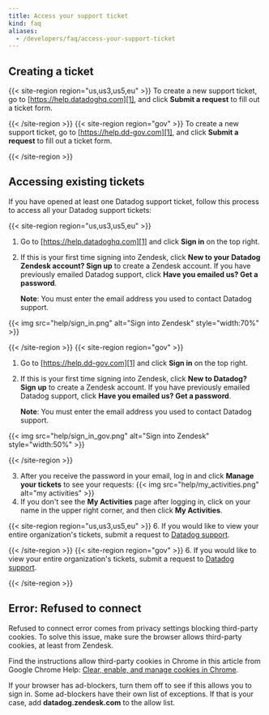 ```yaml
---
title: Access your support ticket
kind: faq
aliases:
  - /developers/faq/access-your-support-ticket
---
```


## Creating a ticket

{{< site-region region="us,us3,us5,eu" >}}
To create a new support ticket, go to [https://help.datadoghq.com][1], and click **Submit a request** to fill out a ticket form.

[1]: https://help.datadoghq.com
{{< /site-region >}}
{{< site-region region="gov" >}}
To create a new support ticket, go to [https://help.dd-gov.com][1], and click **Submit a request** to fill out a ticket form.

[1]: https://help.ddog-gov.com
{{< /site-region >}}

## Accessing existing tickets

If you have opened at least one Datadog support ticket, follow this process to access all your Datadog support tickets:

{{< site-region region="us,us3,us5,eu" >}}
1. Go to [https://help.datadoghq.com][1] and click **Sign in** on the top right. 

2. If this is your first time signing into Zendesk, click **New to your Datadog Zendesk account? Sign up** to create a Zendesk account. If you have previously emailed Datadog support, click **Have you emailed us? Get a password**.
  
    **Note**: You must enter the email address you used to contact Datadog support.

  {{< img src="help/sign_in.png" alt="Sign into Zendesk" style="width:70%" >}}

[1]: https://help.datadoghq.com
{{< /site-region >}}
{{< site-region region="gov" >}}
1. Go to [https://help.dd-gov.com][1] and click **Sign in** on the top right. 

2. If this is your first time signing into Zendesk, click **New to Datadog? Sign up** to create a Zendesk account. If you have previously emailed Datadog support, click **Have you emailed us? Get a password**.

    **Note**: You must enter the email address you used to contact Datadog support.

  {{< img src="help/sign_in_gov.png" alt="Sign into Zendesk" style="width:50%" >}}

[1]: https://help.ddog-gov.com
{{< /site-region >}}

3. After you receive the password in your email, log in and click **Manage your tickets** to see your requests:
  {{< img src="help/my_activities.png" alt="my activities"  >}}
5. If you don't see the **My Activities** page after logging in, click on your name in the upper right corner, and then click **My Activities**.

{{< site-region region="us,us3,us5,eu" >}}
6. If you would like to view your entire organization's tickets, submit a request to [Datadog support][1].

[1]: https://help.datadoghq.com
{{< /site-region >}}
{{< site-region region="gov" >}}
6. If you would like to view your entire organization's tickets, submit a request to [Datadog support][1].

[1]: https://help.ddog-gov.com
{{< /site-region >}}

## Error: Refused to connect
Refused to connect error comes from privacy settings blocking third-party cookies. To solve this issue, make sure the browser allows third-party cookies, at least from Zendesk. 

Find the instructions allow third-party cookies in Chrome in this article from Google Chrome Help: [Clear, enable, and manage cookies in Chrome](https://support.google.com/chrome/answer/95647?co=GENIE.Platform%3DDesktop&hl=en#:~:text=Cookies%20are%20files%20created%20by,give%20you%20locally%20relevant%20content). 

If your browser has ad-blockers, turn them off to see if this allows you to sign in. Some ad-blockers have their own list of exceptions. If that is your case, add **datadog.zendesk.com** to the allow list.
